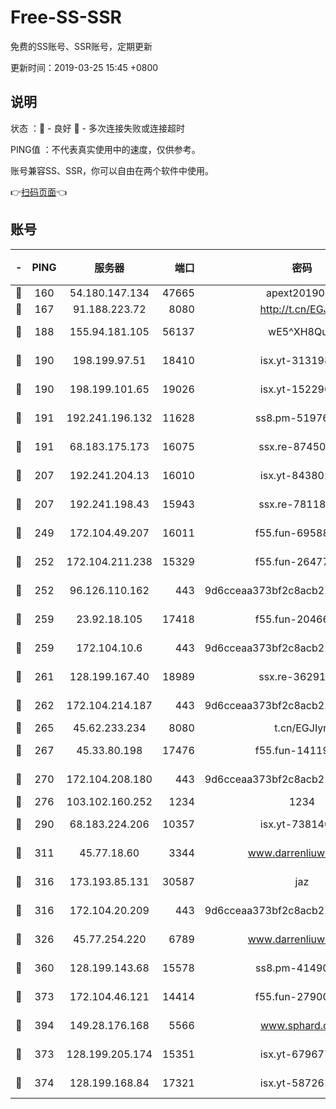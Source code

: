# Free-SS-SSR

免费的SS账号、SSR账号，定期更新

更新时间：2019-03-25 15:45 +0800

## 说明

状态     ：🙂 - 良好 🙁 - 多次连接失败或连接超时

PING值   ：不代表真实使用中的速度，仅供参考。

账号兼容SS、SSR，你可以自由在两个软件中使用。

👉[扫码页面](https://liesauer.github.io/Free-SS-SSR/)👈

## 账号

|-|PING|服务器|端口|密码|加密方式|区域|
|:----:|:----:|:-----:|-----:|:----:|:----:|:----:|
|🙂|160|54.180.147.134|47665|apext2019001|chacha20|KR|
|🙂|167|91.188.223.72|8080|http://t.cn/EGJIyrl|rc4-md5|RU|
|🙂|188|155.94.181.105|56137|wE5^XH8Quw|aes-256-cfb|US|
|🙂|190|198.199.97.51|18410|isx.yt-31319888|aes-256-cfb|US|
|🙂|190|198.199.101.65|19026|isx.yt-15229699|aes-256-cfb|US|
|🙂|191|192.241.196.132|11628|ss8.pm-51976086|aes-256-cfb|US|
|🙂|191|68.183.175.173|16075|ssx.re-87450800|aes-256-cfb|US|
|🙂|207|192.241.204.13|16010|isx.yt-84380277|aes-256-cfb|US|
|🙂|207|192.241.198.43|15943|ssx.re-78118439|aes-256-cfb|US|
|🙂|249|172.104.49.207|16011|f55.fun-69588611|aes-256-cfb|SG|
|🙂|252|172.104.211.238|15329|f55.fun-26477830|aes-256-cfb|US|
|🙂|252|96.126.110.162|443|9d6cceaa373bf2c8acb22e60b6a58be6|aes-256-cfb|US|
|🙂|259|23.92.18.105|17418|f55.fun-20466360|aes-256-cfb|US|
|🙂|259|172.104.10.6|443|9d6cceaa373bf2c8acb22e60b6a58be6|aes-256-cfb|US|
|🙂|261|128.199.167.40|18989|ssx.re-36291667|aes-256-cfb|SG|
|🙂|262|172.104.214.187|443|9d6cceaa373bf2c8acb22e60b6a58be6|aes-256-cfb|US|
|🙂|265|45.62.233.234|8080|t.cn/EGJIyrl|rc4-md5|CA|
|🙂|267|45.33.80.198|17476|f55.fun-14119354|aes-256-cfb|US|
|🙂|270|172.104.208.180|443|9d6cceaa373bf2c8acb22e60b6a58be6|aes-256-cfb|US|
|🙂|276|103.102.160.252|1234|1234|rc4-md5|JP|
|🙂|290|68.183.224.206|10357|isx.yt-73814044|aes-256-cfb|SG|
|🙂|311|45.77.18.60|3344|www.darrenliuwei.com|aes-256-cfb|JP|
|🙂|316|173.193.85.131|30587|jaz|aes-256-cfb|US|
|🙂|316|172.104.20.209|443|9d6cceaa373bf2c8acb22e60b6a58be6|aes-256-cfb|US|
|🙂|326|45.77.254.220|6789|www.darrenliuwei.com|aes-256-cfb|SG|
|🙂|360|128.199.143.68|15578|ss8.pm-41490223|aes-256-cfb|SG|
|🙂|373|172.104.46.121|14414|f55.fun-27900052|aes-256-cfb|SG|
|🙂|394|149.28.176.168|5566|www.sphard.com|aes-256-cfb|AU|
|🙂|373|128.199.205.174|15351|isx.yt-67967792|aes-256-cfb|SG|
|🙂|374|128.199.168.84|17321|isx.yt-58726125|aes-256-cfb|SG|
